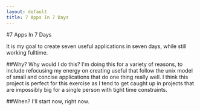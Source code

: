```yaml
---
layout: default
title: 7 Apps In 7 Days
---
```


#7 Apps In 7 Days

It is my goal to create seven useful applications in seven days, while still working fulltime.

##Why?
Why would I do this? I'm doing this for a variety of reasons, to include refocusing my energy on creating useful that follow the unix model of small and concise applications that do one thing really well. I think this project is perfect for this exercise as I tend to get caught up in projects that are impossibly big for a single person with tight time constraints.

##When?
I'll start now, right now.
